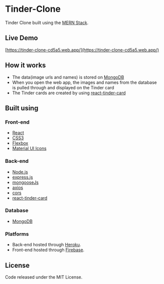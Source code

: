 # Tinder-Clone
Tinder Clone built using the [MERN Stack](https://www.mongodb.com/mern-stack).

## Live Demo
[https://tinder-clone-cd5a5.web.app/](https://tinder-clone-cd5a5.web.app/)

## How it works
- The data(image urls and names) is stored on [MongoDB](https://www.mongodb.com/)
- When you open the web app, the images and names from the database is pulled through and displayed on the Tinder card 
- The Tinder cards are created by using [react-tinder-card](https://github.com/3DJakob/react-tinder-card)

## Built using

### Front-end
- [React](https://reactjs.org/)
- [CSS3](https://en.wikipedia.org/wiki/CSS)
- [Flexbox](https://css-tricks.com/snippets/css/a-guide-to-flexbox/)
- [Material UI Icons](https://material-ui.com/)

### Back-end
- [Node.js](https://nodejs.org/en/)
- [express.js](https://expressjs.com/)
- [mongooseJs](https://mongoosejs.com/)
- [axios](https://www.npmjs.com/package/axios)
- [cors](https://www.npmjs.com/package/cors)
- [react-tinder-card](https://github.com/3DJakob/react-tinder-card)

### Database
- [MongoDB](https://www.mongodb.com/)

### Platforms
- Back-end hosted through [Heroku](https://www.heroku.com).
- Front-end hosted through [Firebase](https://firebase.google.com/).

## License
Code released under the MIT License.
